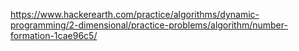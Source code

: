 https://www.hackerearth.com/practice/algorithms/dynamic-programming/2-dimensional/practice-problems/algorithm/number-formation-1cae96c5/
